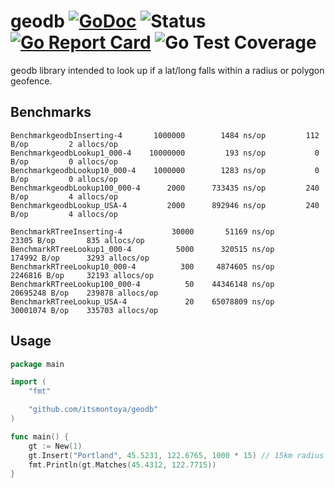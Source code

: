 # geodb [![GoDoc](https://godoc.org/github.com/itsmontoya/geodb?status.svg)](https://godoc.org/github.com/itsmontoya/geodb) ![Status](https://img.shields.io/badge/status-beta-yellow.svg) [![Go Report Card](https://goreportcard.com/badge/github.com/itsmontoya/geodb)](https://goreportcard.com/report/github.com/itsmontoya/geodb) ![Go Test Coverage](https://img.shields.io/badge/coverage-100%25-brightgreen)

geodb library intended to look up if a lat/long falls within a radius or polygon geofence.

## Benchmarks
```
BenchmarkgeodbInserting-4       1000000        1484 ns/op         112 B/op         2 allocs/op
BenchmarkgeodbLookup1_000-4    10000000         193 ns/op           0 B/op         0 allocs/op
BenchmarkgeodbLookup10_000-4    1000000        1283 ns/op           0 B/op         0 allocs/op
BenchmarkgeodbLookup100_000-4      2000      733435 ns/op         240 B/op         4 allocs/op
BenchmarkgeodbLookup_USA-4         2000      892946 ns/op         240 B/op         4 allocs/op

BenchmarkRTreeInserting-4           30000       51169 ns/op       23305 B/op       835 allocs/op
BenchmarkRTreeLookup1_000-4          5000      320515 ns/op      174992 B/op      3293 allocs/op
BenchmarkRTreeLookup10_000-4          300     4874605 ns/op     2246816 B/op     32193 allocs/op
BenchmarkRTreeLookup100_000-4          50    44346148 ns/op    20695248 B/op    239878 allocs/op
BenchmarkRTreeLookup_USA-4             20    65078809 ns/op    30001074 B/op    335703 allocs/op
```

## Usage
``` go
package main

import (
	"fmt"

	"github.com/itsmontoya/geodb"
)

func main() {
	gt := New(1)
	gt.Insert("Portland", 45.5231, 122.6765, 1000 * 15) // 15km radius
	fmt.Println(gt.Matches(45.4312, 122.7715))
}
```
